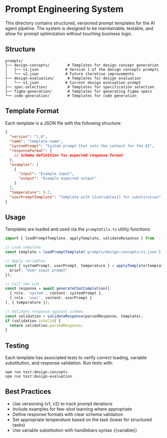 # Prompt Engineering System

This directory contains structured, versioned prompt templates for the AI agent pipeline. The system is designed to be maintainable, testable, and allow for prompt optimization without touching business logic.

## Structure

```
prompts/
├── design-concepts/        # Templates for design concept generation
│   ├── v1.json            # Version 1 of the design concepts prompts
│   └── v2.json            # Future iterative improvements
├── design-evaluation/      # Templates for design evaluation
│   └── v1.json            # Current design evaluation prompt
├── spec-selection/         # Templates for specification selection
├── figma-generation/       # Templates for generating Figma specs
└── code-generation/        # Templates for code generation
```

## Template Format

Each template is a JSON file with the following structure:

```json
{
  "version": "1.0",
  "name": "template-name",
  "systemPrompt": "System prompt that sets the context for the AI",
  "responseFormat": {
    // Schema definition for expected response format
  },
  "examples": [
    {
      "input": "Example input",
      "output": "Example expected output"
    }
  ],
  "temperature": 0.7,
  "userPromptTemplate": "Template with {{variables}} for substitution"
}
```

## Usage

Templates are loaded and used via the `promptUtils.ts` utility functions:

```typescript
import { loadPromptTemplate, applyTemplate, validateResponse } from '../lib/promptUtils';

// Load template
const template = loadPromptTemplate('prompts/design-concepts/v1.json');

// Apply variables
const { systemPrompt, userPrompt, temperature } = applyTemplate(template, { 
  brief: "User input prompt" 
});

// Call the LLM
const response = await generateChatCompletion([
  { role: 'system', content: systemPrompt },
  { role: 'user', content: userPrompt }
], { temperature });

// Validate response against schema
const validation = validateResponse(parsedResponse, template);
if (validation.isValid) {
  return validation.parsedResponse;
}
```

## Testing

Each template has associated tests to verify correct loading, variable substitution, and response validation. Run tests with:

```
npm run test:design-concepts
npm run test:design-evaluation
```

## Best Practices

- Use versioning (v1, v2) to track prompt iterations
- Include examples for few-shot learning where appropriate
- Define response formats with clear schema validation
- Set appropriate temperature based on the task (lower for structured tasks)
- Use variable substitution with handlebars syntax {{variable}}
